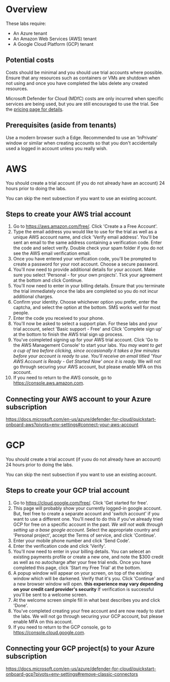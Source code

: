 # Overview
These labs require:
 - An Azure tenant
 - An Amazon Web Services (AWS) tenant
 - A Google Cloud Platform (GCP) tenant


## Potential costs
 Costs should be minimal and you should use trial accounts where possible. Ensure that any resources such as containers or VMs are shutdown when not using and once you have completed the labs delete any created resources.

 Microsoft Defender for Cloud (MDfC) costs are only incurred when specific services are being used, but you are still encouraged to use the trial. See the [pricing page for details](https://azure.microsoft.com/en-gb/pricing/details/defender-for-cloud/).
 
 ## Prerequisites (aside from tenants)
 Use a modern browser such a Edge. Recommended to use an 'InPrivate' window or similar when creating accounts so that you don't accidentally used a logged in account unless you really wish.

 # AWS
 You should create a trial account (if you do not already have an account) 24 hours prior to doing the labs.
 
 You can skip the next subsection if you want to use an existing account.
## Steps to create your AWS trial account
1. Go to https://aws.amazon.com/free/. Click 'Create a a Free Account'.
2. Type the email address you would like to use for the trial as well as a unique AWS account name, and click 'Verify email address'. You'll be sent an email to the same address containing a verification code. Enter the code and select verify. Double check your spam folder if you do not see the AWS email verification email.
3. Once you have entered your verification code, you'll be prompted to create a password for your root account. Choose a secure password.
4. You'll now need to provide additional details for your account. Make sure you select 'Personal - for your own projects'. Tick your agreement at the bottom and click Continue.
5. You'll now need to enter in your billing details. Ensure that you terminate the trial immediately once the labs are completed so you do not incur additional charges.
6. Confirm your identity. Choose whichever option you prefer, enter the captcha, and select the option at the bottom. SMS works well for most people.
7. Enter the code you received to your phone.
8. You'll now be asked to select a support plan. For these labs and your trial account, select 'Basic support - Free' and Click 'Complete sign up' at the bottom to finish the AWS trial sign up process.
9. You've coimpleted signing up for your AWS trial account. Click 'Go to the AWS Management Console' to start your labs. *You may want to get a cup of tea before clicking, since occasionally it takes a few minutes before your account is ready to use. You'll receive an email titled 'Your AWS Account is Ready - Get Started Now' once it is ready.* We will not go through securing your AWS account, but please enable MFA on this account.
10. If you need to return to the AWS console, go to https://console.aws.amazon.com.




 ## Connecting your AWS account to your Azure subscription
https://docs.microsoft.com/en-us/azure/defender-for-cloud/quickstart-onboard-aws?pivots=env-settings#connect-your-aws-account

 # GCP
 You should create a trial account (if yuou do not already have an account) 24 hours prior to doing the labs.

 You can skip the next subsection if you want to use an existing account.
## Steps to create your GCP trial account
1. Go to https://cloud.google.com/free/. Click 'Get started for free'.
2. This page will probably show your currently logged-in google account. But, feel free to create a separate account and 'switch account' if you want to use a different one. You'll need to do this if you've already tried GCP for free on a specific account in the past. *We will not walk through setting up a base google account*. Select the appropriate country and 'Personal project', accept the Terms of service, and click 'Continue'.
3. Enter your mobile phone number and click 'Send Code'.
4. Enter the verification code and click 'Verify'.
5. You'll now need to enter in  your billing details. You can selecet an existing payments profile or create a new one, and note the $300 credit as well as no autocharge after your free trial ends. Once you have completed this page, click 'Start my Free Trial' at the bottom.
6. A popup window will appear on your screen, on top of the existing window which will be darkened. Verify that it's you. Click 'Continue' and a new browser window will open. **this experience may vary depending on your credit card provider's security** If verification is successful you'll be sent to a welcome screen.
7. At the welcome screen simple fill in what best describes you and click 'Done'.
8. You've completed creating your free account and are now ready to start the labs. We will not go through securing your GCP account, but please enable MFA on this account.
9. If you need to return to the GCP console, go to https://console.cloud.google.com.


## Connecting your GCP project(s) to your Azure subscription
https://docs.microsoft.com/en-us/azure/defender-for-cloud/quickstart-onboard-gcp?pivots=env-settings#remove-classic-connectors
